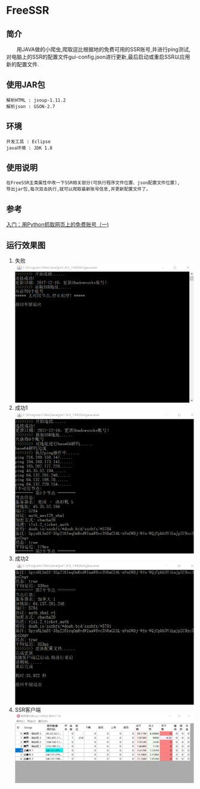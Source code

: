 FreeSSR
====
## 简介
&emsp;&emsp;用JAVA做的小爬虫,爬取逗比根据地的免费可用的SSR账号,并进行ping测试,对电脑上的SSR的配置文件gui-config.json进行更新,最后启动或重启SSR以应用新的配置文件.

## 使用JAR包
    解析HTML : jsoup-1.11.2
    解析json : GSON-2.7

## 环境
    开发工具 : Eclipse
    java环境 : JDK 1.8


## 使用说明

    在FreeSSR主类属性中改一下SSR相关部分(可执行程序文件位置、json配置文件位置),
    导出jar包,每次双击执行,就可以爬取最新账号信息,并更新配置文件了。

## 参考
[入门：用Python抓取网页上的免费账号（一)](https://zhuanlan.zhihu.com/p/26812231)

## 运行效果图

1. 失败
![效果图1](image/效果图1.png)
2. 成功1
![效果图2](image/效果图2.png)
3. 成功2
![效果图3](image/效果图3.png)
4. SSR客户端
![效果图4](image/效果图4.png)



